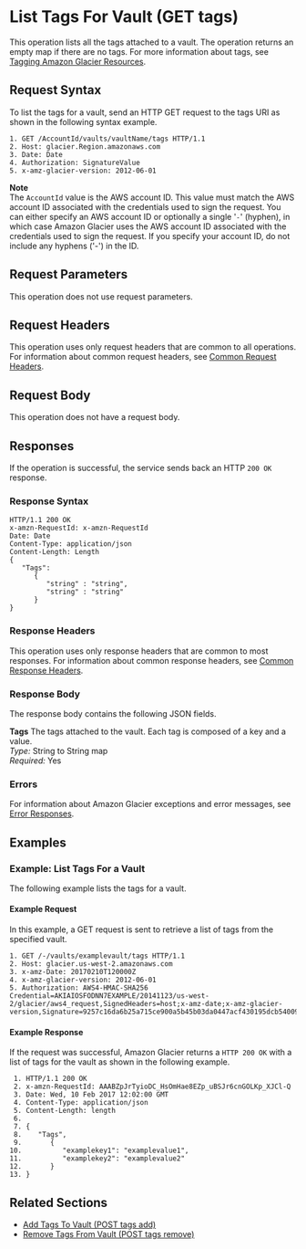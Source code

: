 # List Tags For Vault \(GET tags\)<a name="api-ListTagsForVault"></a>

This operation lists all the tags attached to a vault\. The operation returns an empty map if there are no tags\. For more information about tags, see [Tagging Amazon Glacier Resources](tagging.md)\.

## Request Syntax<a name="api-ListTagsForVault-RequestSyntax"></a>

To list the tags for a vault, send an HTTP GET request to the tags URI as shown in the following syntax example\.

```
1. GET /AccountId/vaults/vaultName/tags HTTP/1.1
2. Host: glacier.Region.amazonaws.com
3. Date: Date
4. Authorization: SignatureValue
5. x-amz-glacier-version: 2012-06-01
```

**Note**  
The `AccountId` value is the AWS account ID\. This value must match the AWS account ID associated with the credentials used to sign the request\. You can either specify an AWS account ID or optionally a single '`-`' \(hyphen\), in which case Amazon Glacier uses the AWS account ID associated with the credentials used to sign the request\. If you specify your account ID, do not include any hyphens \('\-'\) in the ID\.

## Request Parameters<a name="api-ListTagsForVault-RequestParameters"></a>

This operation does not use request parameters\.

## Request Headers<a name="api-ListTagsForVault-requests-headers"></a>

This operation uses only request headers that are common to all operations\. For information about common request headers, see [Common Request Headers](api-common-request-headers.md)\.

## Request Body<a name="api-ListTagsForVault-requests-elements"></a>

This operation does not have a request body\.

## Responses<a name="api-ListTagsForVault-responses"></a>

If the operation is successful, the service sends back an HTTP `200 OK` response\.

### Response Syntax<a name="api-ListTagsForVault-ResponseSyntax"></a>

```
HTTP/1.1 200 OK
x-amzn-RequestId: x-amzn-RequestId
Date: Date
Content-Type: application/json
Content-Length: Length
{
   "Tags": 
      {
         "string" : "string",
         "string" : "string"
      }
}
```

### Response Headers<a name="api-ListTagsForVault-headers"></a>

This operation uses only response headers that are common to most responses\. For information about common response headers, see [Common Response Headers](api-common-response-headers.md)\.

### Response Body<a name="api-ListTagsForVault-body"></a>

The response body contains the following JSON fields\.

**Tags**  <a name="Glacier-ListTagsForVault-response-Tags"></a>
The tags attached to the vault\. Each tag is composed of a key and a value\.  
 *Type:* String to String map   
 *Required:* Yes 

### Errors<a name="api-ListTagsForVault--errors"></a>

For information about Amazon Glacier exceptions and error messages, see [Error Responses](api-error-responses.md)\.

## Examples<a name="api-ListTagsForVault-examples"></a>

### Example: List Tags For a Vault<a name="api-ListTagsForVault-example1"></a>

The following example lists the tags for a vault\.

#### Example Request<a name="api-ListTagsForVault-example1-request"></a>

In this example, a GET request is sent to retrieve a list of tags from the specified vault\.

```
1. GET /-/vaults/examplevault/tags HTTP/1.1
2. Host: glacier.us-west-2.amazonaws.com
3. x-amz-Date: 20170210T120000Z
4. x-amz-glacier-version: 2012-06-01
5. Authorization: AWS4-HMAC-SHA256 Credential=AKIAIOSFODNN7EXAMPLE/20141123/us-west-2/glacier/aws4_request,SignedHeaders=host;x-amz-date;x-amz-glacier-version,Signature=9257c16da6b25a715ce900a5b45b03da0447acf430195dcb540091b12966f2a2
```

#### Example Response<a name="api-ListTagsForVault-example1-response"></a>

If the request was successful, Amazon Glacier returns a `HTTP 200 OK` with a list of tags for the vault as shown in the following example\.

```
 1. HTTP/1.1 200 OK
 2. x-amzn-RequestId: AAABZpJrTyioDC_HsOmHae8EZp_uBSJr6cnGOLKp_XJCl-Q
 3. Date: Wed, 10 Feb 2017 12:02:00 GMT
 4. Content-Type: application/json
 5. Content-Length: length
 6. 
 7. {
 8.    "Tags",
 9.       {
10.          "examplekey1": "examplevalue1",
11.          "examplekey2": "examplevalue2"
12.       }  
13. }
```

## Related Sections<a name="related-sections-ListTagsForVault"></a>
+ [Add Tags To Vault \(POST tags add\)](api-AddTagsToVault.md)
+ [Remove Tags From Vault \(POST tags remove\)](api-RemoveTagsFromVault.md)